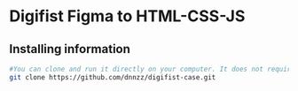 # Digifist Figma to HTML-CSS-JS

## Installing information

``` bash
#You can clone and run it directly on your computer. It does not require any installation.
git clone https://github.com/dnnzz/digifist-case.git
```
